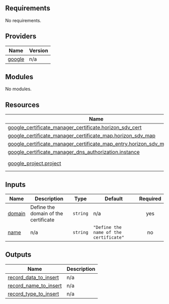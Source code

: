 ## Requirements

No requirements.

## Providers

| Name | Version |
|------|---------|
| <a name="provider_google"></a> [google](#provider\_google) | n/a |

## Modules

No modules.

## Resources

| Name | Type |
|------|------|
| [google_certificate_manager_certificate.horizon_sdv_cert](https://registry.terraform.io/providers/hashicorp/google/latest/docs/resources/certificate_manager_certificate) | resource |
| [google_certificate_manager_certificate_map.horizon_sdv_map](https://registry.terraform.io/providers/hashicorp/google/latest/docs/resources/certificate_manager_certificate_map) | resource |
| [google_certificate_manager_certificate_map_entry.horizon_sdv_map_entry](https://registry.terraform.io/providers/hashicorp/google/latest/docs/resources/certificate_manager_certificate_map_entry) | resource |
| [google_certificate_manager_dns_authorization.instance](https://registry.terraform.io/providers/hashicorp/google/latest/docs/resources/certificate_manager_dns_authorization) | resource |
| [google_project.project](https://registry.terraform.io/providers/hashicorp/google/latest/docs/data-sources/project) | data source |

## Inputs

| Name | Description | Type | Default | Required |
|------|-------------|------|---------|:--------:|
| <a name="input_domain"></a> [domain](#input\_domain) | Define the domain of the certificate | `string` | n/a | yes |
| <a name="input_name"></a> [name](#input\_name) | n/a | `string` | `"Define the name of the certificate"` | no |

## Outputs

| Name | Description |
|------|-------------|
| <a name="output_record_data_to_insert"></a> [record\_data\_to\_insert](#output\_record\_data\_to\_insert) | n/a |
| <a name="output_record_name_to_insert"></a> [record\_name\_to\_insert](#output\_record\_name\_to\_insert) | n/a |
| <a name="output_record_type_to_insert"></a> [record\_type\_to\_insert](#output\_record\_type\_to\_insert) | n/a |
